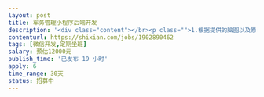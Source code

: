 ```yaml
---                
layout: post       
title: 车务管理小程序后端开发           
description: '<div class="content"></br><p class="">1.根据提供的脑图以及原型图开发，主要包含微信支付，微信消息推送，支付相关的服务模块，内容文章管理，用户管理，订单管理，违章查询记录管理（第三方API接口），管理员管理及权限设置。</br><br/>2.开发时间：1个月</br><br/>3.前后端分离，需要后端提供API接口。</br><br/>4.后续还有第二次开发。</p></br></div>'     
contenturl: https://shixian.com/jobs/1902890462      
tags: [微信开发,定期坐班]            
salary: 预估12000元          
publish_time: '已发布 19 小时'         
apply: 6                   
time_range: 30天              
status: 招募中                  
---                 
```

